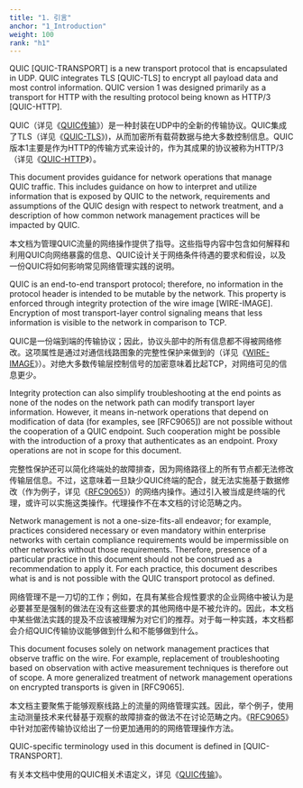 ```yaml
---
title: "1. 引言"
anchor: "1_Introduction"
weight: 100
rank: "h1"
---
```


QUIC [QUIC-TRANSPORT] is a new transport protocol that is encapsulated in UDP. QUIC integrates TLS [QUIC-TLS] to encrypt all payload data and most control information. QUIC version 1 was designed primarily as a transport for HTTP with the resulting protocol being known as HTTP/3 [QUIC-HTTP].

QUIC（详见《[QUIC传输]()》）是一种封装在UDP中的全新的传输协议。QUIC集成了TLS（详见《[QUIC-TLS]()》)，从而加密所有载荷数据与绝大多数控制信息。QUIC版本1主要是作为HTTP的传输方式来设计的，作为其成果的协议被称为HTTP/3（详见《[QUIC-HTTP]()》）。

This document provides guidance for network operations that manage QUIC traffic. This includes guidance on how to interpret and utilize information that is exposed by QUIC to the network, requirements and assumptions of the QUIC design with respect to network treatment, and a description of how common network management practices will be impacted by QUIC.

本文档为管理QUIC流量的网络操作提供了指导。这些指导内容中包含如何解释和利用QUIC向网络暴露的信息、QUIC设计关于网络条件待遇的要求和假设，以及一份QUIC将如何影响常见网络管理实践的说明。

QUIC is an end-to-end transport protocol; therefore, no information in the protocol header is intended to be mutable by the network. This property is enforced through integrity protection of the wire image [WIRE-IMAGE]. Encryption of most transport-layer control signaling means that less information is visible to the network in comparison to TCP.

QUIC是一份端到端的传输协议；因此，协议头部中的所有信息都不得被网络修改。这项属性是通过对通信线路图象的完整性保护来做到的（详见《[WIRE-IMAGE]()》）。对绝大多数传输层控制信号的加密意味着比起TCP，对网络可见的信息更少。

Integrity protection can also simplify troubleshooting at the end points as none of the nodes on the network path can modify transport layer information. However, it means in-network operations that depend on modification of data (for examples, see [RFC9065]) are not possible without the cooperation of a QUIC endpoint. Such cooperation might be possible with the introduction of a proxy that authenticates as an endpoint. Proxy operations are not in scope for this document.

完整性保护还可以简化终端处的故障排查，因为网络路径上的所有节点都无法修改传输层信息。不过，这意味着一旦缺少QUIC终端的配合，就无法实施基于数据修改（作为例子，详见《[RFC9065]()》）的网络内操作。通过引入被当成是终端的代理，或许可以实施这类操作。代理操作不在本文档的讨论范畴之内。

Network management is not a one-size-fits-all endeavor; for example, practices considered necessary or even mandatory within enterprise networks with certain compliance requirements would be impermissible on other networks without those requirements. Therefore, presence of a particular practice in this document should not be construed as a recommendation to apply it. For each practice, this document describes what is and is not possible with the QUIC transport protocol as defined.

网络管理不是一刀切的工作；例如，在具有某些合规性要求的企业网络中被认为是必要甚至是强制的做法在没有这些要求的其他网络中是不被允许的。因此，本文档中某些做法实践的提及不应该被理解为对它们的推荐。对于每一种实践，本文档都会介绍QUIC传输协议能够做到什么和不能够做到什么。

This document focuses solely on network management practices that observe traffic on the wire. For example, replacement of troubleshooting based on observation with active measurement techniques is therefore out of scope. A more generalized treatment of network management operations on encrypted transports is given in [RFC9065].

本文档主要聚焦于能够观察线路上的流量的网络管理实践。因此，举个例子，使用主动测量技术来代替基于观察的故障排查的做法不在讨论范畴之内。《[RFC9065]()》中针对加密传输协议给出了一份更加通用的的网络管理操作方法。

QUIC-specific terminology used in this document is defined in [QUIC-TRANSPORT].

有关本文档中使用的QUIC相关术语定义，详见《[QUIC传输]()》。
